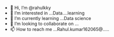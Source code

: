 - 👋 Hi, I’m @rahulkky
- 👀 I’m interested in ...Data....learning
- 🌱 I’m currently learning ...Data science
- 💞️ I’m looking to collaborate on ...
- 📫 How to reach me ...Rahul.kumar162065@.....

<!---
rahulkky/rahulkky is a ✨ special ✨ repository because its `README.md` (this file) appears on your GitHub profile.
You can click the Preview link to take a look at your changes.
--->
